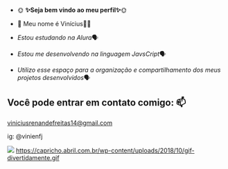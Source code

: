 -  🌞 **✨Seja bem vindo ao meu perfil✨**🌞 

- 👀 Meu nome é Vinícius🤪🙈
  
- _Estou estudando na Alura_🗣
- _Estou me desenvolvendo na linguagem JavsCript_🗣
- _Utilizo esse espaço para a organização e compartilhamento dos meus projetos desenvolvidos_🗣

## Você pode entrar em contato comigo: 📫 
 
viniciusrenandefreitas14@gmail.com

ig: @vinienfj


![](https://capricho.abril.com.br/wp-content/uploads/2018/10/gif-divertidamente.gif)
https://capricho.abril.com.br/wp-content/uploads/2018/10/gif-divertidamente.gif
